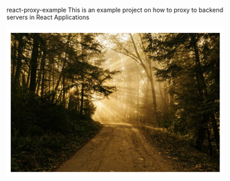 react-proxy-example
This is an example project on how to proxy to backend servers in React Applications

![Happy Christmas](image.png)
